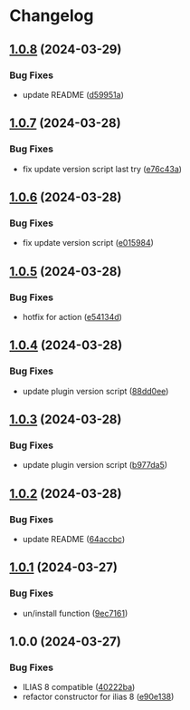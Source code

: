 # Changelog

## [1.0.8](https://github.com/iFadi/CustomUserCronCheckAccounts/compare/v1.0.7...v1.0.8) (2024-03-29)


### Bug Fixes

* update README ([d59951a](https://github.com/iFadi/CustomUserCronCheckAccounts/commit/d59951a5c9c84fc6cdd1dc179912e3f5fc29c3cc))

## [1.0.7](https://github.com/iFadi/CustomUserCronCheckAccounts/compare/v1.0.6...v1.0.7) (2024-03-28)


### Bug Fixes

* fix update version script last try ([e76c43a](https://github.com/iFadi/CustomUserCronCheckAccounts/commit/e76c43a5ce8755796153740096b6eb1b2607d032))

## [1.0.6](https://github.com/iFadi/CustomUserCronCheckAccounts/compare/v1.0.5...v1.0.6) (2024-03-28)


### Bug Fixes

* fix update version script ([e015984](https://github.com/iFadi/CustomUserCronCheckAccounts/commit/e015984fe5304563bc1b4737ddba64cbab7e714e))

## [1.0.5](https://github.com/iFadi/CustomUserCronCheckAccounts/compare/v1.0.4...v1.0.5) (2024-03-28)


### Bug Fixes

* hotfix for action ([e54134d](https://github.com/iFadi/CustomUserCronCheckAccounts/commit/e54134d3c9fdddd2c8c96ea4a7585b1f7212285a))

## [1.0.4](https://github.com/iFadi/CustomUserCronCheckAccounts/compare/v1.0.3...v1.0.4) (2024-03-28)


### Bug Fixes

* update plugin version script ([88dd0ee](https://github.com/iFadi/CustomUserCronCheckAccounts/commit/88dd0eece1bf0f901a5e1131c21a775040b9d70e))

## [1.0.3](https://github.com/iFadi/CustomUserCronCheckAccounts/compare/v1.0.2...v1.0.3) (2024-03-28)


### Bug Fixes

* update plugin version script ([b977da5](https://github.com/iFadi/CustomUserCronCheckAccounts/commit/b977da5e3a7ef8d2ffa8ebf0bcadb41455522ba8))

## [1.0.2](https://github.com/iFadi/CustomUserCronCheckAccounts/compare/v1.0.1...v1.0.2) (2024-03-28)


### Bug Fixes

* update README ([64accbc](https://github.com/iFadi/CustomUserCronCheckAccounts/commit/64accbc70d65b5c8e857415c4a38899a6affd702))

## [1.0.1](https://github.com/iFadi/CustomUserCronCheckAccounts/compare/v1.0.0...v1.0.1) (2024-03-27)


### Bug Fixes

* un/install function ([9ec7161](https://github.com/iFadi/CustomUserCronCheckAccounts/commit/9ec7161b1aa7d97dec4f43a541cda5679a3590e7))

## 1.0.0 (2024-03-27)


### Bug Fixes

* ILIAS 8 compatible ([40222ba](https://github.com/iFadi/CustomUserCronCheckAccounts/commit/40222ba5dafa0264fe1d0f0d61bce87576d5c476))
* refactor constructor for ilias 8 ([e90e138](https://github.com/iFadi/CustomUserCronCheckAccounts/commit/e90e138ba4585d09068be3b69c4b539730176e8e))
